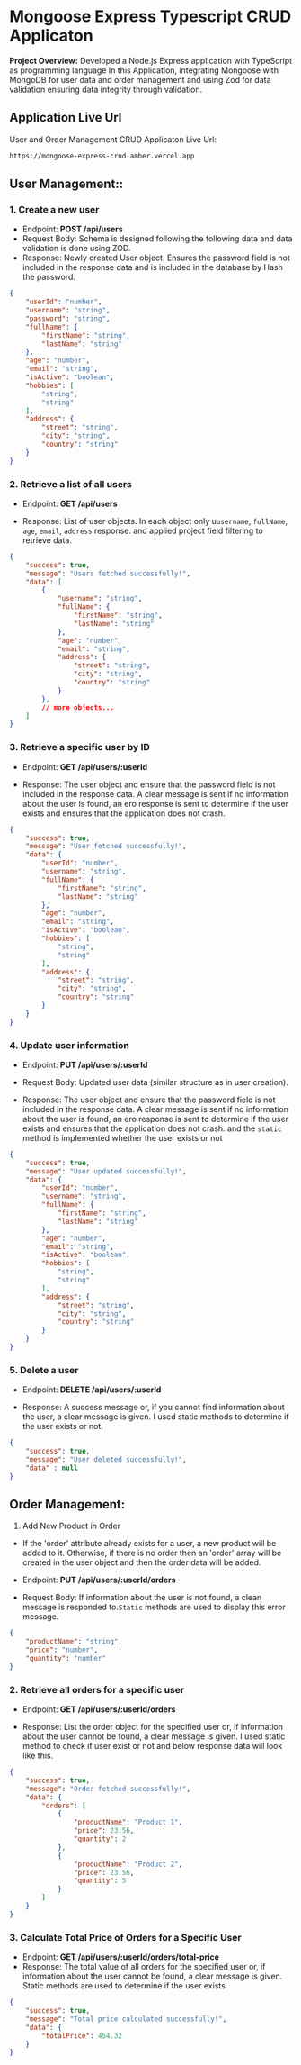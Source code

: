 # Mongoose Express Typescript CRUD Applicaton
**Project Overview:** Developed a Node.js Express application with TypeScript as programming language In this Application, integrating Mongoose with MongoDB for user data and order management and using Zod for data validation ensuring data integrity through validation.

## Application Live Url

User and Order Management CRUD Applicaton Live Url:

```bash
https://mongoose-express-crud-amber.vercel.app
```

## User Management::

### 1. Create a new user

- Endpoint: **POST /api/users**
- Request Body: Schema is designed following the following data and data validation is done using ZOD.
- Response: Newly created User object. Ensures the password field is not included in the response data and is included in the database by Hash the password.

```json
{
    "userId": "number",
    "username": "string",
    "password": "string",
    "fullName": {
        "firstName": "string",
        "lastName": "string"
    },
    "age": "number",
    "email": "string",
    "isActive": "boolean",
    "hobbies": [
        "string",
        "string"
    ],
    "address": {
        "street": "string",
        "city": "string",
        "country": "string"
    }
}
```

### 2. Retrieve a list of all users

- Endpoint: **GET /api/users**

- Response: List of user objects. In each object only u`username`, `fullName`, `age`, `email`, `address` response. and applied project field filtering to retrieve data.

```json
{
    "success": true,
    "message": "Users fetched successfully!",
    "data": [
        {
            "username": "string",
            "fullName": {
                "firstName": "string",
                "lastName": "string"
            },
            "age": "number",
            "email": "string",
            "address": {
                "street": "string",
                "city": "string",
                "country": "string"
            }
        },
        // more objects...
    ]
}
```

### 3. Retrieve a specific user by ID

- Endpoint: **GET /api/users/:userId**

- Response: The user object and ensure that the password field is not included in the response data. A clear message is sent if no information about the user is found, an ero response is sent to determine if the user exists and ensures that the application does not crash.

```json
{
    "success": true,
    "message": "User fetched successfully!",
    "data": {
        "userId": "number",
        "username": "string",
        "fullName": {
            "firstName": "string",
            "lastName": "string"
        },
        "age": "number",
        "email": "string",
        "isActive": "boolean",
        "hobbies": [
            "string",
            "string"
        ],
        "address": {
            "street": "string",
            "city": "string",
            "country": "string"
        }
    }
}
```

### 4. Update user information

- Endpoint: **PUT /api/users/:userId**

- Request Body: Updated user data (similar structure as in user creation).

- Response: The user object and ensure that the password field is not included in the response data. A clear message is sent if no information about the user is found, an ero response is sent to determine if the user exists and ensures that the application does not crash. ‍and the `static` method is implemented whether the user exists or not

```json
{
    "success": true,
    "message": "User updated successfully!",
    "data": {
        "userId": "number",
        "username": "string",
        "fullName": {
            "firstName": "string",
            "lastName": "string"
        },
        "age": "number",
        "email": "string",
        "isActive": "boolean",
        "hobbies": [
            "string",
            "string"
        ],
        "address": {
            "street": "string",
            "city": "string",
            "country": "string"
        }
    }
}
```

### 5. Delete a user

- Endpoint: **DELETE /api/users/:userId**

- Response: A success message or, if you cannot find information about the user, a clear message is given. I used static methods to determine if the user exists or not.

```json
{
	"success": true,
	"message": "User deleted successfully!",
	"data" : null
}
```

## Order Management:

1. Add New Product in Order

- If the 'order' attribute already exists for a user, a new product will be added to it. Otherwise, if there is no order then an 'order' array will be created in the user object and then the order data will be added.

- Endpoint: **PUT /api/users/:userId/orders**

- Request Body: If information about the user is not found, a clean message is responded to.`Static` methods are used to display this error message.

```json
{
    "productName": "string",
    "price": "number",
    "quantity": "number"
}
```

### 2. Retrieve all orders for a specific user

- Endpoint: **GET /api/users/:userId/orders**

- Response: List the order object for the specified user or, if information about the user cannot be found, a clear message is given. I used static method to check if user exist or not and below response data will look like this.


```json
{
    "success": true,
    "message": "Order fetched successfully!",
    "data": {
        "orders": [
            {
                "productName": "Product 1",
                "price": 23.56,
                "quantity": 2
            },
            {
                "productName": "Product 2",
                "price": 23.56,
                "quantity": 5
            }
        ]
    }
}
```

### 3. **Calculate Total Price of Orders for a Specific User**

- Endpoint: **GET /api/users/:userId/orders/total-price**
- Response: The total value of all orders for the specified user or, if information about the user cannot be found, a clear message is given. Static methods are used to determine if the user exists

```json
{
    "success": true,
    "message": "Total price calculated successfully!",
    "data": {
        "totalPrice": 454.32
    }
}